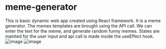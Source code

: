 # meme-generator
This is basic dynamic web app created using React framework. It is a meme generator. The memes templates are brought using the API call. We can enter the text for the meme, and generate random funny memes. States are mainted for the user input and api call is made inside the useEffect hook.
![image](https://user-images.githubusercontent.com/102422886/221646028-5cc03b9e-fd43-44cd-8321-12bf6ceced3d.png)
![image](https://user-images.githubusercontent.com/102422886/221646433-ab41f1cc-515e-4eb4-bf90-12b0cd586877.png)
